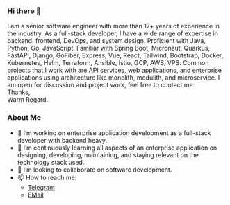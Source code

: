 ### Hi there 👋
I am a senior software engineer with more than 17+ years of experience in the industry. As a full-stack developer, I have a wide range of expertise in backend, frontend, DevOps, and system design. Proficient with Java, Python, Go, JavaScript. Familiar with Spring Boot, Micronaut, Quarkus, FastAPI, Django, GoFiber, Express, Vue, React, Tailwind, Bootstrap, Docker, Kubernetes, Helm, Terraform, Ansible, Istio, GCP, AWS, VPS. Common projects that I work with are API services, web applications, and enterprise applications using architecture like monolith, modulith, and microservice. I am open for discussion and project work, feel free to contact me.  
Thanks,  
Warm Regard.  

### About Me
- 🔭 I’m working on enterprise application development as a full-stack developer with backend heavy.
- 🌱 I’m continuously learning all aspects of an enterprise application on designing, developing, maintaining, and staying relevant on the technology stack used.
- 👯 I’m looking to collaborate on software development.
- 📫 How to reach me:
  * [Telegram](https://t.me/einsteinjava)
  * [EMail](mailto:einstein.java@gmail.com)

<!--
**einsteinjava/einsteinjava** is a ✨ _special_ ✨ repository because its `README.md` (this file) appears on your GitHub profile.

Here are some ideas to get you started:

- 🔭 I’m currently working on ...
- 🌱 I’m currently learning ...
- 👯 I’m looking to collaborate on ...
- 🤔 I’m looking for help with ...
- 💬 Ask me about ...
- 📫 How to reach me: ...
- 😄 Pronouns: ...
- ⚡ Fun fact: ...
-->
